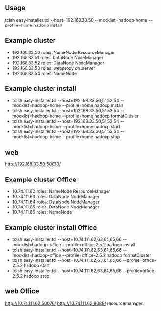 ## Usage

tclsh easy-installer.tcl --host=192.168.33.50 --mocklist=hadoop-home --profile=home hadoop install

## Example cluster

* 192.168.33.50 roles: NameNode ResourceManager
* 192.168.33.51 roles: DataNode NodeManager
* 192.168.33.52 roles: DataNode NodeManager
* 192.168.33.53 roles: webproxy dnsserver
* 192.168.33.54 roles: NameNode

## Example cluster install
* tclsh easy-installer.tcl --host=192.168.33.50,51,52,54 --mocklist=hadoop-home --profile=home hadoop install
* tclsh easy-installer.tcl --host=192.168.33.50,51,52,54 --mocklist=hadoop-home --profile=home hadoop formatCluster
* tclsh easy-installer.tcl --host=192.168.33.50,51,52,54  --mocklist=hadoop-home --profile=home hadoop start
* tclsh easy-installer.tcl --host=192.168.33.50,51,52,54  --mocklist=hadoop-home --profile=home hadoop stop

## web
http://192.168.33.50:50070/

## Example cluster Office

* 10.74.111.62 roles: NameNode ResourceManager
* 10.74.111.63 roles: DataNode NodeManager
* 10.74.111.64 roles: DataNode NodeManager
* 10.74.111.65 roles: DataNode NodeManager
* 10.74.111.66 roles: NameNode

## Example cluster install Office
* tclsh easy-installer.tcl --host=10.74.111.62,63,64,65,66 --mocklist=hadoop-office --profile=office-2.5.2 hadoop install
* tclsh easy-installer.tcl --host=10.74.111.62,63,64,65,66 --mocklist=hadoop-office --profile=office-2.5.2 hadoop formatCluster
* tclsh easy-installer.tcl --host=10.74.111.62,63,64,65,66 --profile=office-2.5.2 hadoop start
* tclsh easy-installer.tcl --host=10.74.111.62,63,64,65,66 --profile=office-2.5.2 hadoop stop

## web Office
http://10.74.111.62:50070/
http://10.74.111.62:8088/ resourcemanager.
